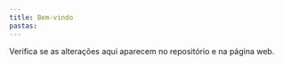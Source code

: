 ```yaml
---
title: Bem-vindo
pastas:
---
```


Verifica se as alterações aqui aparecem no repositório e na página web.